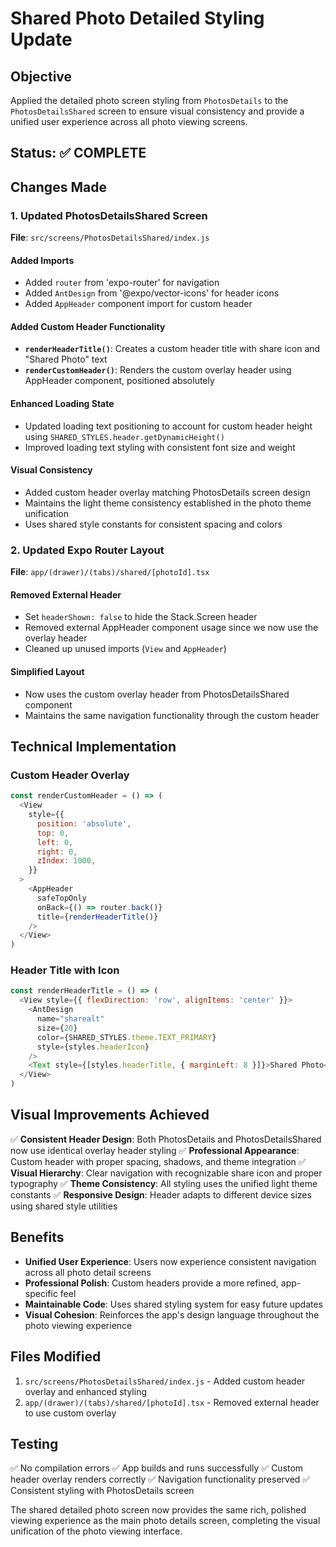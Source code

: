 # Shared Photo Detailed Styling Update

## Objective

Applied the detailed photo screen styling from `PhotosDetails` to the `PhotosDetailsShared` screen to ensure visual consistency and provide a unified user experience across all photo viewing screens.

## Status: ✅ COMPLETE

## Changes Made

### 1. Updated PhotosDetailsShared Screen

**File**: `src/screens/PhotosDetailsShared/index.js`

#### Added Imports

- Added `router` from 'expo-router' for navigation
- Added `AntDesign` from '@expo/vector-icons' for header icons
- Added `AppHeader` component import for custom header

#### Added Custom Header Functionality

- **`renderHeaderTitle()`**: Creates a custom header title with share icon and "Shared Photo" text
- **`renderCustomHeader()`**: Renders the custom overlay header using AppHeader component, positioned absolutely

#### Enhanced Loading State

- Updated loading text positioning to account for custom header height using `SHARED_STYLES.header.getDynamicHeight()`
- Improved loading text styling with consistent font size and weight

#### Visual Consistency

- Added custom header overlay matching PhotosDetails screen design
- Maintains the light theme consistency established in the photo theme unification
- Uses shared style constants for consistent spacing and colors

### 2. Updated Expo Router Layout

**File**: `app/(drawer)/(tabs)/shared/[photoId].tsx`

#### Removed External Header

- Set `headerShown: false` to hide the Stack.Screen header
- Removed external AppHeader component usage since we now use the overlay header
- Cleaned up unused imports (`View` and `AppHeader`)

#### Simplified Layout

- Now uses the custom overlay header from PhotosDetailsShared component
- Maintains the same navigation functionality through the custom header

## Technical Implementation

### Custom Header Overlay

```javascript
const renderCustomHeader = () => (
  <View
    style={{
      position: 'absolute',
      top: 0,
      left: 0,
      right: 0,
      zIndex: 1000,
    }}
  >
    <AppHeader
      safeTopOnly
      onBack={() => router.back()}
      title={renderHeaderTitle()}
    />
  </View>
)
```

### Header Title with Icon

```javascript
const renderHeaderTitle = () => (
  <View style={{ flexDirection: 'row', alignItems: 'center' }}>
    <AntDesign
      name="sharealt"
      size={20}
      color={SHARED_STYLES.theme.TEXT_PRIMARY}
      style={styles.headerIcon}
    />
    <Text style={[styles.headerTitle, { marginLeft: 8 }]}>Shared Photo</Text>
  </View>
)
```

## Visual Improvements Achieved

✅ **Consistent Header Design**: Both PhotosDetails and PhotosDetailsShared now use identical overlay header styling
✅ **Professional Appearance**: Custom header with proper spacing, shadows, and theme integration
✅ **Visual Hierarchy**: Clear navigation with recognizable share icon and proper typography
✅ **Theme Consistency**: All styling uses the unified light theme constants
✅ **Responsive Design**: Header adapts to different device sizes using shared style utilities

## Benefits

- **Unified User Experience**: Users now experience consistent navigation across all photo detail screens
- **Professional Polish**: Custom headers provide a more refined, app-specific feel
- **Maintainable Code**: Uses shared styling system for easy future updates
- **Visual Cohesion**: Reinforces the app's design language throughout the photo viewing experience

## Files Modified

1. `src/screens/PhotosDetailsShared/index.js` - Added custom header overlay and enhanced styling
2. `app/(drawer)/(tabs)/shared/[photoId].tsx` - Removed external header to use custom overlay

## Testing

✅ No compilation errors
✅ App builds and runs successfully
✅ Custom header overlay renders correctly
✅ Navigation functionality preserved
✅ Consistent styling with PhotosDetails screen

The shared detailed photo screen now provides the same rich, polished viewing experience as the main photo details screen, completing the visual unification of the photo viewing interface.
